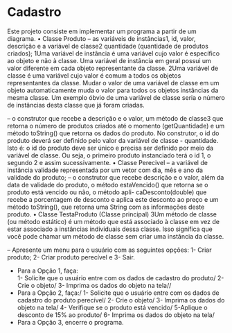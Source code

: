 # Cadastro

Este projeto consiste em implementar um programa a partir de um diagrama.
• Classe Produto
– as variáveis de instâncias1, id, valor, descrição e a variável de classe2 quantidade
(quantidade de produtos criados);
1Uma variável de instância é uma variável cujo valor é específico ao objeto e não à classe. Uma variável de
instância em geral possui um valor diferente em cada objeto representante da classe.
2Uma variável de classe é uma variável cujo valor é comum a todos os objetos representantes da classe. Mudar
o valor de uma variável de classe em um objeto automaticamente muda o valor para todos os objetos instâncias da
mesma classe. Um exemplo óbvio de uma variável de classe seria o número de instâncias desta classe que já foram
criadas.

– o construtor que recebe a descrição e o valor, um método de classe3 que retorna o
número de produtos criados até o momento (getQuantidade) e um método toString()
que retorna os dados do produto. No construtor, o id do produto deverá ser definido
pelo valor da variável de classe - quantidade. Isto é: o id do produto deve ser único
e precisa ser definido por meio da variável de classe. Ou seja, o primeiro produto
instanciado terá o id 1, o segundo 2 e assim sucessivamente.
• Classe Perecivel
– a variável de instância validade representada por um vetor com dia, mês e ano da
validade do produto;
– o construtor que recebe descrição e o valor, além da data de validade do produto, o
método estaVencido() que retorna se o produto está vencido ou não, o método apli-
caDesconto(double) que recebe a porcentagem de desconto e aplica este desconto
ao preço e um método toString(), que retorna uma String com as informações deste
produto.
• Classe TestaProduto (Classe principal)
3Um método de classe (ou método estático) é um método que está associado à classe em vez de estar associado
a instâncias individuais dessa classe. Isso significa que você pode chamar um método de classe sem criar uma
instância da classe.

– Apresente um menu para o usuário com as seguintes opções: 1- Criar produto; 2-
Criar produto perecível e 3- Sair.
* Para a Opção 1, faça:  
1- Solicite que o usuário entre com os dados de cadastro do produto/
2- Crie o objeto/
3- Imprima os dados do objeto na tela//
* Para a Opção 2, faça:/
1- Solicite que o usuário entre com os dados de cadastro do produto perecível/
2- Crie o objeto/
3- Imprima os dados do objeto na tela/
4- Verifique se o produto está vencido/
5-Aplique o desconto de 15% ao produto/ 
6- Imprima os dados do objeto na tela/
* Para a Opção 3, encerre o programa.
